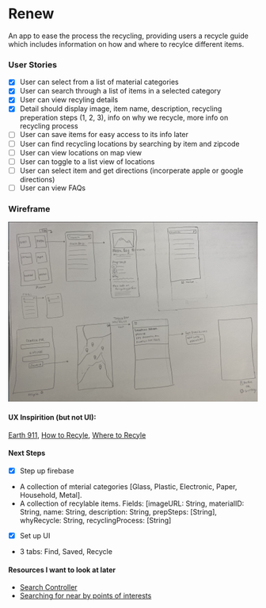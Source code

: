 # Renew
An app to ease the process the recycling, providing users a recycle guide which includes information on how and where to recylce different items.

### User Stories 

- [x] User can select from a list of material categories 
- [x] User can search through a list of items in a selected category 
- [x] User can view recyling details 
- [x] Detail should display image, item name, description, recycling preperation steps (1, 2, 3), info on why we recycle, more info on recycling process 
- [ ] User can save items for easy access to its info later 
- [ ] User can find recycling locations by searching by item and zipcode
- [ ] User can view locations on map view 
- [ ] User can toggle to a list view of locations 
- [ ] User can select item and get directions (incorperate apple or google directions)
- [ ] User can view FAQs 

### Wireframe 
![image](media/wireframe.png)

#### UX Inspirition (but not UI): 
[Earth 911](https://earth911.com/), [How to Recyle](https://earth911.com/recycling-center-search-guides/?utm_source=earth911-header&utm_medium=top-navigation-menu&utm_campaign=top-nav-recycle-guide-button), [Where to Recyle](https://search.earth911.com/?utm_source=earth911-header&utm_medium=top-navigation-menu&utm_campaign=top-nav-recycle-search-button)


#### Next Steps 
- [x] Step up firebase 
- A collection of mterial categories [Glass, Plastic, Electronic, Paper, Household, Metal].
- A collection of recylable items. Fields: [imageURL: String, materialID: String, name: String, description: String, prepSteps: [String], whyRecycle: String, recyclingProcess: [String]

- [x] Set up UI 
- 3 tabs: Find, Saved, Recycle


#### Resources I want to look at later 
- [Search Controller](https://developer.apple.com/documentation/uikit/view_controllers/displaying_searchable_content_by_using_a_search_controller)
- [Searching for near by points of interests](https://developer.apple.com/documentation/mapkit/searching_for_nearby_points_of_interest)

